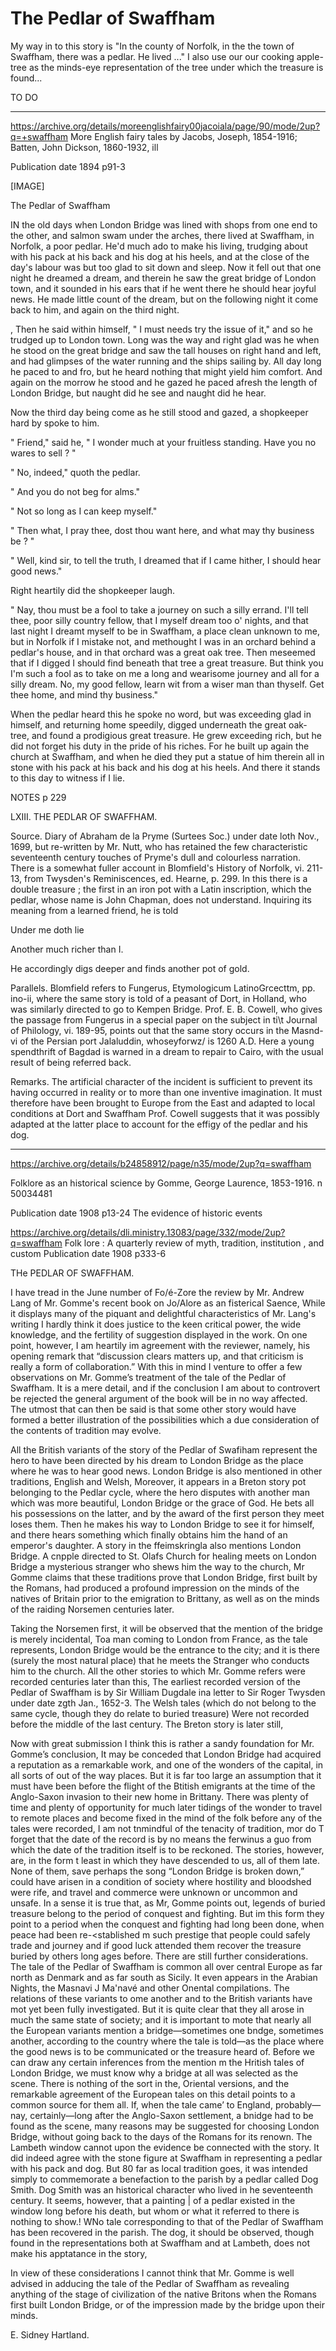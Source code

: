 # The Pedlar of Swaffham

My way in to this story is "In the county of Norfolk, in the the town of Swaffham, there was a pedlar. He lived ..." I also use our our cooking apple-tree as the minds-eye representation of the tree under which the treasure is found...

 TO DO


---
https://archive.org/details/moreenglishfairy00jacoiala/page/90/mode/2up?q=+swaffham
More English fairy tales
by Jacobs, Joseph, 1854-1916; Batten, John Dickson, 1860-1932, ill

Publication date 1894
p91-3

[IMAGE]

The Pedlar of Swaffham

IN the old days when London Bridge was lined with shops from one end to the other, and salmon swam under the arches, there lived at Swaffham, in Norfolk, a poor pedlar. He'd much ado to make his living, trudging about with his pack at his back and his dog at his heels, and at the close of the day's labour was but too glad to sit down and sleep. Now it fell out that one night he dreamed a dream, and therein he saw the great bridge of London town, and it sounded in his ears that if he went there he should hear joyful news. He made little count of the dream, but on the following night it come back to him, and again on the third night.

, Then he said within himself, " I must needs try the issue of it," and so he trudged up to London town. Long was the way and right glad was he when he stood on the great bridge and saw the tall houses on right hand and left, and had glimpses of the water running and the ships sailing by. All day long he paced to and fro, but he heard nothing that might yield him comfort. And again on the morrow he stood and he gazed he paced afresh the length of London Bridge, but naught did he see and naught did he hear.

Now the third day being come as he still stood and gazed, a shopkeeper hard by spoke to him.

" Friend," said he, " I wonder much at your fruitless standing. Have you no wares to sell ? "

" No, indeed," quoth the pedlar.

" And you do not beg for alms."

" Not so long as I can keep myself."

" Then what, I pray thee, dost thou want here, and what may thy business be ? "

" Well, kind sir, to tell the truth, I dreamed that if I came hither, I should hear good news."

Right heartily did the shopkeeper laugh.

" Nay, thou must be a fool to take a journey on such a silly errand. I'll tell thee, poor silly country fellow, that I myself dream too o' nights, and that last night I dreamt myself to be in Swaffham, a place clean unknown to me, but in Norfolk if I mistake not, and methought I was in an orchard behind a pedlar's house, and in that orchard was a great oak tree. Then meseemed that if I digged I should find beneath that tree a great treasure. But think you I'm such a fool as to take on me a long and wearisome journey and all for a silly dream. No, my good fellow, learn wit from a wiser man than thyself. Get thee home, and mind thy business."

When the pedlar heard this he spoke no word, but was exceeding glad in himself, and returning home speedily, digged underneath the great oak-tree, and found a prodigious great treasure. He grew exceeding rich, but he did not forget his duty in the pride of his riches. For he built up again the church at Swaffham, and when he died they put a statue of him therein all in stone with his pack at his back and his dog at his heels. And there it stands to this day to witness if I lie.

NOTES p 229

LXIII. THE PEDLAR OF SWAFFHAM.

Source. Diary of Abraham de la Pryme (Surtees Soc.) under date loth Nov., 1699, but re-written by Mr. Nutt, who has retained the few characteristic seventeenth century touches of Pryme's dull and colourless narration. There is a somewhat fuller account in Blomfield's History of Norfolk, vi. 211-13, from Twysden's Reminiscences, ed. Hearne, p. 299. In this there is a double treasure ; the first in an iron pot with a Latin inscription, which the pedlar, whose name is John Chapman, does not understand. Inquiring its meaning from a learned friend, he is told

Under me doth lie

Another much richer than I.

He accordingly digs deeper and finds another pot of gold.

Parallels. Blomfield refers to Fungerus, Etymologicum LatinoGrcecttm, pp. ino-ii, where the same story is told of a peasant of Dort, in Holland, who was similarly directed to go to Kempen Bridge. Prof. E. B. Cowell, who gives the passage from Fungerus in a special paper on the subject in ti\t Journal of Philology, vi. 189-95, points out that the same story occurs in the Masnd-vi of the Persian port Jalaluddin, whoseyforwz/ is 1260 A.D. Here a young spendthrift of Bagdad is warned in a dream to repair to Cairo, with the usual result of being referred back.

Remarks. The artificial character of the incident is sufficient to prevent its having occurred in reality or to more than one inventive imagination. It must therefore have been brought to Europe from the East and adapted to local conditions at Dort and Swaffham Prof. Cowell suggests that it was possibly adapted at the latter place to account for the effigy of the pedlar and his dog.



---

https://archive.org/details/b24858912/page/n35/mode/2up?q=swaffham

Folklore as an historical science
by Gomme, George Laurence, 1853-1916. n 50034481

Publication date 1908
p13-24
The evidence of historic events


https://archive.org/details/dli.ministry.13083/page/332/mode/2up?q=swaffham
Folk lore : A quarterly review of myth, tradition, institution , and custom
Publication date 1908 p333-6

THe PEDLAR OF SWAFFHAM.

I have tread in the June number of Fo/é-Zore the review by Mr. Andrew Lang of Mr. Gomme's recent book on Jo/Alore as an fisterical Saence, While it displays many of the piquant and delightful characteristics of Mr. Lang's writing I hardly think it does justice to the keen critical power, the wide knowledge, and the fertility of suggestion displayed in the work. On one point, however, I am heartily im agreement with the reviewer, namely, his opening remark that “discussion clears matters up, and that criticism is really a form of collaboration.” With this in mind I venture to offer a few observations on Mr. Gomme’s treatment of the tale of the Pedlar of Swaffham. It is a mere detail, and if the conclusion I am about to controvert be rejected the general argument of the book will be in no way affected. The utmost that can then be said is that some other story would have formed a better illustration of the possibilities which a due consideration of the contents of tradition may evolve.

All the British variants of the story of the Pedlar of Swafiham represent the hero to have been directed by his dream to London Bridge as the place where he was to hear good news. London Bridge is also mentioned in other traditions, English and Welsh, Moreover, it appears in a Breton story pot belonging to the Pedlar cycle, where the hero disputes with another man which was more beautiful, London Bridge or the grace of God. He bets all his possessions on the latter, and by the award of the first person they meet loses them. Then he makes his way to London Bridge to see it for himself, and there hears something which finally obtains him the hand of an emperor's daughter. A story in the ffeimskringla also mentions London Bridge. A cnpple directed to St. Olafs Church for healing meets on London Bridge a mysterious stranger who shews him the way to the church, Mr Gomme claims that these traditions prove that London Bridge, first built by the Romans, had produced a profound impression on the minds of the natives of Britain prior to the emigration to Brittany, as well as on the minds of the raiding Norsemen centuries later.

Taking the Norsemen first, it will be observed that the mention of the bridge is merely incidental, Toa man coming to London from France, as the tale represents, London Bridge would be the entrance to the city; and it is there (surely the most natural place) that he meets the Stranger who conducts him to the church. All the other stories to which Mr. Gomme refers were recorded centuries later than this, The earliest recorded version of the Pedlar of Swaffham is by Sir William Dugdale ina letter to Sir Roger Twysden under date zgth Jan., 1652-3. The Welsh tales (which do not belong to the same cycle, though they do relate to buried treasure) Were not recorded before the middle of the last century. The Breton story is later still,

Now with great submission I think this is rather a sandy foundation for Mr. Gomme’s conclusion, It may be conceded that London Bridge had acquired a reputation as a remarkable work, and one of the wonders of the capital, in all sorts of out of the way places. But it is far too large an assumption that it must have been before the flight of the Btitish emigrants at the time of the Anglo-Saxon invasion to their new home in Brittany. There was plenty of time and plenty of opportunity for much later tidings of the wonder to travel to remote places and become fixed in the mind of the folk before any of the tales were recorded, I am not tnmindful of the tenacity of tradition, mor do T forget that the date of the record is by no means the ferwinus a guo from which the date of the tradition itself is to be reckoned. The stories, however, are, in the form t least in which they have descended to us, all of them late. None of them, save perhaps the song “London Bridge is broken down,” could have arisen in a condition of society where hostility and bloodshed were rife, and travel and commerce were unknown or uncommon and unsafe. In a sense it is true that, as Mr, Gomme points out, legends of buried treasure belong to the period of conquest and fighting. But im this form they point to a period when the conquest and fighting had long been done, when peace had been re-<stablished m such prestige that people could safely trade and journey and if good luck attended them recover the treasure buried by others long ages before. There are still further considerations. The tale of the Pedlar of Swaffham is common all over central Europe as far north as Denmark and as far south as Sicily. It even appears in the Arabian Nights, the Masnavi J Ma'navé and other Onental compilations. The relations of these variants to ome another and to the British variants have mot yet been fully investigated. But it is quite clear that they all arose in much the same state of society; and it is important to mote that nearly all the European variants mention a bridge—sometimes one bndge, sometimes another, according to the country where the tale is told—as the place where the good news is to be communicated or the treasure heard of. Before we can draw any certain inferences from the mention m the Hritish tales of London Bridge, we must know why a bridge at all was selected as the scene. There is nothing of the sort in the, Oriental versions, and the remarkable agreement of the European tales on this detail points to a common source for them all. If, when the tale came’ to England, probably—nay, certainly—long after the Anglo-Saxon settlement, a bnidge had to be found as the scene, many reasons may be suggested for choosing London Bridge, without going back to the days of the Romans for its renown. The Lambeth window cannot upon the evidence be connected with the story. It did indeed agree with the stone figure at Swaffham in representing a pedlar with his pack and dog. But 80 far as local tradition goes, it was intended simply to commemorate a benefaction to the parish by a pedlar called Dog Smith. Dog Smith was an historical character who lived in he seventeenth century. It seems, however, that a painting | of a pedlar existed in the window long before his death, but whom or what it referred to there is nothing to show.! WNo tale corresponding to that of the Pedlar of Swaffham has been recovered in the parish. The dog, it should be observed, though found in the representations both at Swaffham and at Lambeth, does not make his apptatance in the story,

In view of these considerations I cannot think that Mr. Gomme is well advised in adducing the tale of the Pedlar of Swaffham as revealing anything of the stage of civilization of the native Britons when the Romans first built London Bridge, or of the impression made by the bridge upon their minds.

E. Sidney Hartland.

